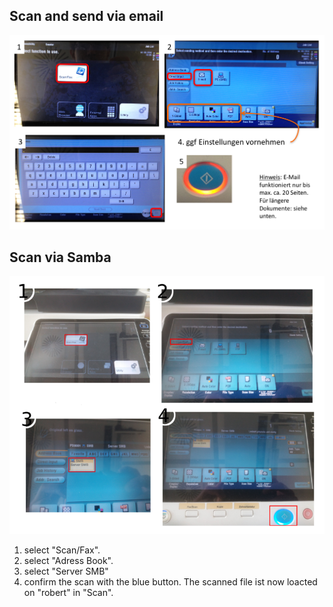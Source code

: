 ## Scan and send via email
![scan-to-email procedure](../../img/scan_email.png)

## Scan via Samba
![scan-to-samba](../../img/article_scan_smb.png)
1. select "Scan/Fax".
2. select "Adress Book".
3. select "Server SMB"
4. confirm the scan with the blue button.
The scanned file ist now loacted on "robert" in "Scan".
